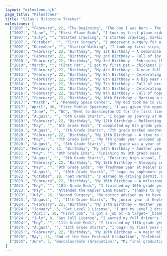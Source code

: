 ```yaml
---
layout: "milestone.njk"
page_title: "Milestones"
title: "Silas's Milestone Tracker"
milestones: [
  ["2007.", "February", 22, "The Beginning", "The day I was born – The start of my journey!", "right"],
  ["2007!", "June", "", "First Plane Ride", "I took my first plane ride to Arizona, marking a memorable adventure as a baby.", "left"],
  ["2007!", "July", "", "Started Crawling", "I started crawling, marking the first of many developmental milestones in my early childhood.", "right"],
  ["2007.", "October", "", "First Surgery", "I underwent surgery for a genetic defect in my left foot, specifically isolated gigantism in my second toe. This caused my second toe to be about three times larger than my first toe. Following the doctor's advice, my parents had it surgically removed when I was about nine months old.", "left"],
  ["2007.", "December", "", "Started Walking", "I took my first steps, entering a new stage of independence and movement.", "right"],
  ["2008!", "February", 22, "Birthday", "My 1st Birthday – A memorable start to life!", "left"],
  ["2009!", "February", 22, "Birthday", "My 2nd Birthday – Full of joy and new milestones!", "right"],
  ["2010.", "February", 22, "Birthday", "My 3rd Birthday – Embracing the world with curiosity!", "left"],
  ["2010", "March", "", "First Pet", "I got my first pet – chickens! It was the beginning of my love for animals and caring for them.", "right"],
  ["2011.", "February", 22, "Birthday", "My 4th Birthday – A year full of firsts!", "left"],
  ["2012!", "February", 22, "Birthday", "My 5th Birthday – Celebrating growth and new adventures!", "right"],
  ["2013!", "February", 22, "Birthday", "My 6th Birthday – A big year of learning and fun!", "left"],
  ["2014.", "February", 22, "Birthday", "My 7th Birthday – Full of excitement and dreams!", "right"],
  ["2015!", "February", 22, "Birthday", "My 8th Birthday – Celebrating with family and friends!", "left"],
  ["2016!", "February", 22, "Birthday", "My 9th Birthday – Full of hope and possibilities!", "right"],
  ["2017!", "February", 22, "Birthday", "My 10th Birthday – Marking a decade of experiences!", "left"],
  ["2017!", "March", "", "Kennedy Space Center", "My dad took me to visit the Kennedy Space Center in Florida, exploring the wonders of space and the history of NASA.", "right"],
  ["2017", "April", 30, "First Public Speaking", "I was given the opportunity to give the call to worship in front of the entire congregation at Christ Central Church in Durham, a big step in my public speaking journey.", "left"],
  ["2017.", "June", "", "DC", "Went to Washington DC for the first time, seeing the nation's capital and learning about American history, with my grandparents!", "right"],
  ["2018!", "August", "", "6th Grade Starts", "I began my journey at Heritage Leadership Academy, ready for the challenges ahead.", "left"],
  ["2019!", "February", 22, "Birthday", "My 12th Birthday – Reflecting on my childhood and looking ahead!", "right"],
  ["2019!", "May", "", "6th Grade Ends", "I completed my 6th grade year, learning a lot and growing in many ways.", "left"],
  ["2019.", "August", "", "7th Grade Starts", "7th grade marked another year of learning and building new friendships.", "right"],
  ["2020.", "February", 22, "Birthday", "My 13th Birthday – A time to reflect on everything so far and look toward the future!", "left"],
  ["2020!", "May", "", "7th Grade Ends", "My 7th grade year wrapped up, bringing me new knowledge and challenges.", "right"],
  ["2020.", "August", "", "8th Grade Starts", "8th grade was a year of personal growth and preparing for high school.", "left"],
  ["2021", "February", 22, "Birthday", "My 14th Birthday – Another year older, wiser, and ready for new experiences!", "right"],
  ["2021.", "May", "", "8th Grade Ends", "Finishing my 8th grade year, I was ready for the next step towards high school.", "left"],
  ["2021.", "August", "", "9th Grade Starts", "Entering high school, I joined Kepler Education to pursue my diploma track studies.", "right"],
  ["2022!", "February", 22, "Birthday", "My 15th Birthday – Stepping into another year of learning and experiences!", "left"],
  ["2022.", "May", "", "9th Grade Ends", "My freshman year at Kepler Education was completed, setting the foundation for the rest of high school.", "right"],
  ["2022.", "August", "", "10th Grade Starts", "I began my sophomore year, continuing my diploma track journey with more dedication.", "left"],
  ["2022.", "October", 18, "Get Permit", "I earned my driving permit, marking an important step toward independence. Only sixty hours of driving in a 15 passenger van stopping me from getting my Level 2 License!", "right"],
  ["2023.", "February", 22, "Birthday", "My 16th Birthday – A milestone year of reflection and growth!", "left"],
  ["2023.", "May", "", "10th Grade Ends", "I finished my 10th grade year with determination, having faced many challenges.", "right"],
  ["2023.", "May", "", "Attended the Kepler Lamb Roast", "Thanks to my grandparents, for taking me out to the Kepler Lamb Roast, where I got to meet teachers, mentors, and fellow students in person for the first time! I made some memories I will never forget", "left"],
  ["2023", "July", 26, "Second Surgery", "My doctor advised us to have a second surgery to realign my first and second (really third) toes on my left foot to 'remove the pain and allow me to walk normally.' The plan was to break both my first and third toes to realign them and then use a wedge to push my second toe down. However, during surgery, the surgeon decided to use two plates—one on each toe—and eight screws instead. Unfortunately, my surgeon did not perform the procedure properly, which resulted in me being unable to walk for over sixteen weeks. When we consulted him, he said that physical therapy would not help, and I would just have to deal with the pain for the rest of my life. As far as I know, the toes never fully healed; the last time I checked, both toes were still broken, and it has been almost two years since the surgery. In November of 2023, I started physical therapy—despite my doctor’s recommendation—at the <a target='_blank' href='https://originalstrengthinstitute.com'>Original Strength Institute in Fuquay-Varina</a> with Dr. Kurt Brooke. Within a couple of months, I was walking again, and in just over a year, I was back to normal, running, walking, and more. <a target='_blank' href='https://originalstrengthinstitute.com/from-pain-to-progress-silas-schlaxs-incredible-recovery-story/'>Read my full story here</a>, just note that I started at 16 not 18!", "right"],
  ["2023.", "August", "", "11th Grade Starts", "My junior year at Kepler Education began, bringing more responsibility and preparation for the future.", "left"],
  ["2024.", "February", 22, "Birthday", "My 17th Birthday – Another year of personal and academic growth!", "right"],
  ["2024!", "January", 5, "Get Level 2 License", "I got my Level 2 driver's license, giving me more freedom to drive without supervision.", "left"],
  ["2024!", "April", 10, "First Job", "I got a job at <a target='_blank' href='https://www.bulkogi.com'>Bulkogi</a> as a line cook, learning the ins and outs of the restaurant industry and gaining valuable work experience.", "right"],
  ["2024.", "July", 8, "Get Full License", "I earned my full driver's license, achieving the final step of becoming a fully independent driver.", "left"],
  ["2024!", "May", "", "11th Grade Ends", "I finished my 11th grade year, now looking forward to my senior year.", "right"],
  ["2024.", "August", "", "12th Grade Starts", "I began my final year of high school, focused on completing my diploma requirements.", "left"],
  ["2025!", "February", 22, "Birthday", "My 18th Birthday – A major milestone as I continue my educational journey!", "right"],
  ["2025", "May", 23, "End of the Year Festival Graduation", "Celebrating the end of the year and my graduation at the festival, surrounded by classmates, teachers, and mentors.", "left"],
  ["2025", "June", 7, "Baccalaureate (Graduation)", "My final graduation day! A significant moment of achievement, reflecting on years of hard work and preparing for the next chapter.", "right"]
]
---
```

